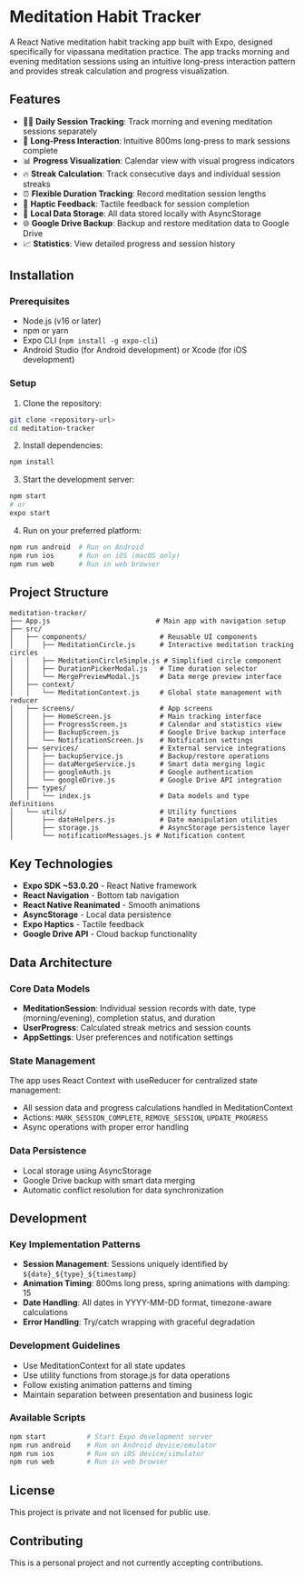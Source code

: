 # Meditation Habit Tracker

A React Native meditation habit tracking app built with Expo, designed specifically for vipassana meditation practice. The app tracks morning and evening meditation sessions using an intuitive long-press interaction pattern and provides streak calculation and progress visualization.

## Features

- 🧘‍♀️ **Daily Session Tracking**: Track morning and evening meditation sessions separately
- 🎯 **Long-Press Interaction**: Intuitive 800ms long-press to mark sessions complete
- 📊 **Progress Visualization**: Calendar view with visual progress indicators
- 🔥 **Streak Calculation**: Track consecutive days and individual session streaks
- ⏰ **Flexible Duration Tracking**: Record meditation session lengths
- 📱 **Haptic Feedback**: Tactile feedback for session completion
- 💾 **Local Data Storage**: All data stored locally with AsyncStorage
- 🌐 **Google Drive Backup**: Backup and restore meditation data to Google Drive
- 📈 **Statistics**: View detailed progress and session history

## Installation

### Prerequisites

- Node.js (v16 or later)
- npm or yarn
- Expo CLI (`npm install -g expo-cli`)
- Android Studio (for Android development) or Xcode (for iOS development)

### Setup

1. Clone the repository:
```bash
git clone <repository-url>
cd meditation-tracker
```

2. Install dependencies:
```bash
npm install
```

3. Start the development server:
```bash
npm start
# or
expo start
```

4. Run on your preferred platform:
```bash
npm run android  # Run on Android
npm run ios      # Run on iOS (macOS only)  
npm run web      # Run in web browser
```

## Project Structure

```
meditation-tracker/
├── App.js                          # Main app with navigation setup
├── src/
│   ├── components/                  # Reusable UI components
│   │   ├── MeditationCircle.js      # Interactive meditation tracking circles
│   │   ├── MeditationCircleSimple.js # Simplified circle component
│   │   ├── DurationPickerModal.js   # Time duration selector
│   │   └── MergePreviewModal.js     # Data merge preview interface
│   ├── context/
│   │   └── MeditationContext.js     # Global state management with reducer
│   ├── screens/                     # App screens
│   │   ├── HomeScreen.js            # Main tracking interface
│   │   ├── ProgressScreen.js        # Calendar and statistics view
│   │   ├── BackupScreen.js          # Google Drive backup interface
│   │   └── NotificationScreen.js    # Notification settings
│   ├── services/                    # External service integrations
│   │   ├── backupService.js         # Backup/restore operations
│   │   ├── dataMergeService.js      # Smart data merging logic
│   │   ├── googleAuth.js            # Google authentication
│   │   └── googleDrive.js           # Google Drive API integration
│   ├── types/
│   │   └── index.js                 # Data models and type definitions
│   └── utils/                       # Utility functions
│       ├── dateHelpers.js           # Date manipulation utilities
│       ├── storage.js               # AsyncStorage persistence layer
│       └── notificationMessages.js # Notification content
```

## Key Technologies

- **Expo SDK ~53.0.20** - React Native framework
- **React Navigation** - Bottom tab navigation
- **React Native Reanimated** - Smooth animations
- **AsyncStorage** - Local data persistence
- **Expo Haptics** - Tactile feedback
- **Google Drive API** - Cloud backup functionality

## Data Architecture

### Core Data Models
- **MeditationSession**: Individual session records with date, type (morning/evening), completion status, and duration
- **UserProgress**: Calculated streak metrics and session counts  
- **AppSettings**: User preferences and notification settings

### State Management
The app uses React Context with useReducer for centralized state management:
- All session data and progress calculations handled in MeditationContext
- Actions: `MARK_SESSION_COMPLETE`, `REMOVE_SESSION`, `UPDATE_PROGRESS`
- Async operations with proper error handling

### Data Persistence
- Local storage using AsyncStorage
- Google Drive backup with smart data merging
- Automatic conflict resolution for data synchronization

## Development

### Key Implementation Patterns

- **Session Management**: Sessions uniquely identified by `${date}_${type}_${timestamp}`
- **Animation Timing**: 800ms long press, spring animations with damping: 15
- **Date Handling**: All dates in YYYY-MM-DD format, timezone-aware calculations
- **Error Handling**: Try/catch wrapping with graceful degradation

### Development Guidelines

- Use MeditationContext for all state updates
- Use utility functions from storage.js for data operations
- Follow existing animation patterns and timing
- Maintain separation between presentation and business logic

### Available Scripts

```bash
npm start          # Start Expo development server
npm run android    # Run on Android device/emulator
npm run ios        # Run on iOS device/simulator
npm run web        # Run in web browser
```

## License

This project is private and not licensed for public use.

## Contributing

This is a personal project and not currently accepting contributions.